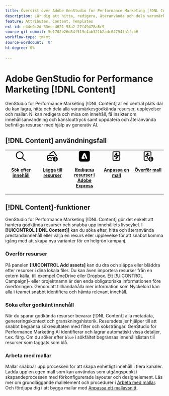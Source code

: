 ```yaml
---
title: Översikt över Adobe GenStudio for Performance Marketing [!DNL Content]
description: Lär dig att hitta, redigera, återanvända och dela varumärkesgodkända resurser på en och samma intuitiva portal.
feature: Attributes, Content, Templates
exl-id: e44e9c2d-33ee-4621-93a2-27f49478a8c9
source-git-commit: 5e1702b26d34f519c4ab321b2adc04754fa1fcb6
workflow-type: tm+mt
source-wordcount: '0'
ht-degree: 0%

---
```


# Adobe GenStudio for Performance Marketing [!DNL Content]

GenStudio for Performance Marketing [!DNL Content] är en central plats där du kan lagra, hitta och dela alla varumärkesgodkända resurser, upplevelser och mallar. Ni kan redigera och mixa om innehåll, få insikter om innehållsanvändning och känslouttryck samt uppdatera och återanvända befintliga resurser med hjälp av generativ AI.

## [!DNL Content] användningsfall

<table style="table-layout:fixed">
<tr style="border: 0;">
   <td align="center" valign="top" width="100">
      <a href="../content/manage-assets.md#search">
         <img alt="förstorare" src="../../assets/icons/icon-search.png">
      </a>
      <p>
         <a href="../content/manage-assets.md#search">
         <strong>Sök efter innehåll </strong>
         </a>
      </p>
   </td>
   <td align="center" valign="top" width="100">
      <a href="../content/manage-assets.md">
         <img alt="bilder med plustecken" src="../../assets/icons/icon-addContent.png">
      </a>
      <p>
         <a href="../content/manage-assets.md">
         <strong> Lägga till resurser </strong>
         </a>
      </p>
   </td>
   <td align="center" valign="top" width="100">
      <a href="../content/asset-details.md#edit-in-express">
         <img alt="Redigera i Adobe Express" src="../../assets/icons/icon-editExpress.png">
      </a>
      <p>
         <a href="../content/asset-details.md#edit-in-express">
         <strong> Redigera resurser i Adobe Express </strong>
         </a>
      </p>
   </td>
   <td align="center" valign="top" width="100">
      <a href="../content/customize-template.md">
         <img alt="blixt på resurs" src="../../assets/icons/icon-template.png">
      </a>
      <p>
         <a href="../content/customize-template.md">
         <strong> Anpassa en mall </strong>
         </a>
      </p>
   </td>
   <td align="center" valign="top" width="100">
      <a href="../content/use-templates.md">
         <img alt="blixt på resurs med plustecken" src="../../assets/icons/icon-addTemplate.png">
      </a>
      <p>
         <a href="../content/use-templates.md#upload-a-template">
         <strong> Överför mall </strong>
         </a>
      </p>
   </td>
</tr>
</table>

## [!DNL Content]-funktioner

GenStudio for Performance Marketing [!DNL Content] gör det enkelt att hantera godkända resurser och snabba upp innehållets livscykel. I **[!UICONTROL [!DNL Content]]** kan du söka efter, hitta och återanvända prestandainnehåll eller välja en resurs eller upplevelse för att snabbt komma igång med att skapa nya varianter för en helgrön kampanj.

### Överför resurser

På panelen **[!UICONTROL Add assets]** kan du dra och släppa eller bläddra efter resurser i dina lokala filer. Du kan även importera resurser från en extern källa, till exempel OneDrive eller Dropbox. Ett [!UICONTROL Campaign]- eller projektnamn är den enda obligatoriska informationen före överföringen. Genom att tillhandahålla mer information som Nyckelord kan alla i teamet snabbt identifiera och hämta relevant innehåll.

### Söka efter godkänt innehåll

När du sparar godkända resurser bevarar [!DNL Content] alla metadata, genereringskontext och granskningshistorik. Resursdetaljer hjälper till att snabbt begränsa sökresultaten med filter och söksträngar. GenStudio for Performance Marketing AI identifierar och lagrar automatiskt vissa detaljer, t.ex. färg. Om du söker efter `blue` i sökfältet begränsas innehållslistan till resurser som taggats som blå.

### Arbeta med mallar

Mallar snabbar upp processen för att skapa enhetligt innehåll i flera kanaler. Ladda upp en egen mall som kan användas som utgångspunkt i skapandeprocessen med förkonfigurerade layouter och designelement. Läs mer om grundläggande mallelement och procedurer i [Arbeta med mallar](use-templates.md). Och fördjupa dig i att bygga mallar med [Anpassa ett mallavsnitt](customize-template.md).
